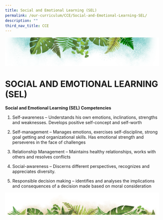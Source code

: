 ```yaml
---
title: Social and Emotional Learning (SEL)
permalink: /our-curriculum/CCE/Social-and-Emotional-Learning-SEL/
description: ""
third_nav_title: CCE
---
```

![](/images/Banner.png)

# SOCIAL AND EMOTIONAL LEARNING (SEL)

**Social and Emotional Learning (SEL) Competencies**

1.  Self-awareness – Understands his own emotions, inclinations, strengths and weaknesses. Develops positive self-concept and self-worth  
    
2.  Self-management – Manages emotions, exercises self-discipline, strong goal getting and organizational skills. Has emotional strength and perseveres in the face of challenges  
    
3.  Relationship Management – Maintains healthy relationships, works with others and resolves conflicts  
    
4.  Social-awareness – Discerns different perspectives, recognizes and appreciates diversity.  
    
5.  Responsible decision making – identifies and analyses the implications and consequences of a decision made based on moral consideration

![](/images/bg-bottom.png)